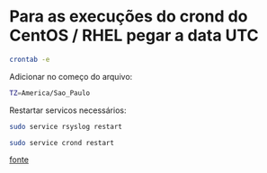 # Para as execuções do crond do CentOS / RHEL pegar a data UTC


```bash
crontab -e
```

Adicionar no começo do arquivo:

```bash
TZ=America/Sao_Paulo
```

Restartar servicos necessários:

```bash
sudo service rsyslog restart

sudo service crond restart

```

[fonte](http://serverfault.com/questions/314697/timezone-for-cron-jobs)
